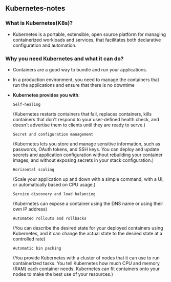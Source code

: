 ## Kubernetes-notes

### What is Kubernetes(K8s)?
  * Kubernetes is a portable, extensible, open source platform for managing containerized workloads and services, that facilitates both declarative configuration and automation.

### Why you need Kubernetes and what it can do?

 * Containers are a good way to bundle and run your applications. 
 * In a production environment, you need to manage the containers that run the applications and ensure that there is no downtime
 * **Kubernetes provides you with**:

     `Self-healing` 
   
   (Kubernetes restarts containers that fail, replaces containers, kills containers that don't respond to your user-defined health check, and doesn't advertise them to clients until they are ready to serve.)
    
    `Secret and configuration management` 
    
    (Kubernetes lets you store and manage sensitive information, such as passwords, OAuth tokens, and SSH keys. You can deploy and update secrets and application configuration without rebuilding your container images, and without exposing secrets in your stack configuration.)

   `Horizontal scaling` 
   
   (Scale your application up and down with a simple command, with a UI, or automatically based on CPU usage.)

   `Service discovery and load balancing` 
   
   (Kubernetes can expose a container using the DNS name or using their own IP address)

   `Automated rollouts and rollbacks` 
   
   (You can describe the desired state for your deployed containers using Kubernetes, and it can change the actual state to the desired state at a controlled rate)

   `Automatic bin packing` 
   
   (You provide Kubernetes with a cluster of nodes that it can use to run containerized tasks. You tell Kubernetes how much CPU and memory (RAM) each container needs. Kubernetes can fit containers onto your nodes to make the best use of your resources.)
   
